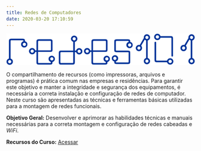 ```yaml
---
title: Redes de Computadores
date: 2020-03-20 17:10:59
---
```


<img src="../../assets/media/img/cursos/logo-redes101.png" alt="Redes de Computadores" title="Redes de Computadores" class="img-50">

O compartilhamento de recursos (como impressoras, arquivos e programas) é prática comum nas empresas e residências. Para garantir este objetivo e manter a integridade e segurança dos equipamentos, é necessária a correta instalação e configuração de redes de computador. Neste curso são apresentadas as técnicas e ferramentas básicas utilizadas para a montagem de redes funcionais.

**Objetivo Geral:** Desenvolver e aprimorar as habilidades técnicas e manuais necessárias para a correta montagem e configuração de redes cabeadas e *WiFi*.

**Recursos do Curso:** [Acessar](./redes.html)